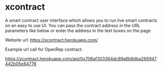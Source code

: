 # xcontract
A smart contract user interface which allows you to run live smart contracts on an easy to use UI. You can pass the contract address in the URL parameters like below
or enter the address in the text boxes on the page

Website url: https://xcontract.herokuapp.com/

Example url call for OpenRep contract: 

https://xcontract.herokuapp.com/api/0x706af303364dc89a6b8dba265947442b05e84776



